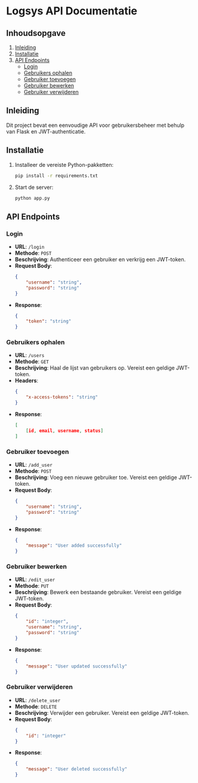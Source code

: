 
# Logsys API Documentatie

## Inhoudsopgave
1. [Inleiding](#inleiding)
2. [Installatie](#installatie)
3. [API Endpoints](#api-endpoints)
    - [Login](#login)
    - [Gebruikers ophalen](#gebruikers-ophalen)
    - [Gebruiker toevoegen](#gebruiker-toevoegen)
    - [Gebruiker bewerken](#gebruiker-bewerken)
    - [Gebruiker verwijderen](#gebruiker-verwijderen)

## Inleiding
Dit project bevat een eenvoudige API voor gebruikersbeheer met behulp van Flask en JWT-authenticatie.

## Installatie
1. Installeer de vereiste Python-pakketten:
    ```bash
    pip install -r requirements.txt
    ```

2. Start de server:
    ```bash
    python app.py
    ```

## API Endpoints

### Login
- **URL**: `/login`
- **Methode**: `POST`
- **Beschrijving**: Authenticeer een gebruiker en verkrijg een JWT-token.
- **Request Body**:
    ```json
    {
        "username": "string",
        "password": "string"
    }
    ```
- **Response**:
    ```json
    {
        "token": "string"
    }
    ```

### Gebruikers ophalen
- **URL**: `/users`
- **Methode**: `GET`
- **Beschrijving**: Haal de lijst van gebruikers op. Vereist een geldige JWT-token.
- **Headers**:
    ```json
    {
        "x-access-tokens": "string"
    }
    ```
- **Response**:
    ```json
    [
        [id, email, username, status]
    ]
    ```

### Gebruiker toevoegen
- **URL**: `/add_user`
- **Methode**: `POST`
- **Beschrijving**: Voeg een nieuwe gebruiker toe. Vereist een geldige JWT-token.
- **Request Body**:
    ```json
    {
        "username": "string",
        "password": "string"
    }
    ```
- **Response**:
    ```json
    {
        "message": "User added successfully"
    }
    ```

### Gebruiker bewerken
- **URL**: `/edit_user`
- **Methode**: `PUT`
- **Beschrijving**: Bewerk een bestaande gebruiker. Vereist een geldige JWT-token.
- **Request Body**:
    ```json
    {
        "id": "integer",
        "username": "string",
        "password": "string"
    }
    ```
- **Response**:
    ```json
    {
        "message": "User updated successfully"
    }
    ```

### Gebruiker verwijderen
- **URL**: `/delete_user`
- **Methode**: `DELETE`
- **Beschrijving**: Verwijder een gebruiker. Vereist een geldige JWT-token.
- **Request Body**:
    ```json
    {
        "id": "integer"
    }
    ```
- **Response**:
    ```json
    {
        "message": "User deleted successfully"
    }
    ```

